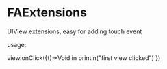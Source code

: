 FAExtensions
============

UIView extensions,  easy for adding touch event

usage:

view.onClick({()->Void in
  println("first view clicked")
})
        
        
